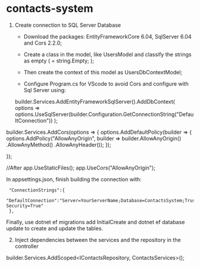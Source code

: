 # contacts-system

1) Create connection to SQL Server Database

   - Download the packages: EntityFrameworkCore 6.04, SqlServer 6.04 and Cors 2.2.0;
   - Create a class in the model, like UsersModel and classify the strings as empty ( = string.Empty; );
   - Then create the context of this model as UsersDbContextModel;
  
   - Configure Program.cs for VScode to avoid Cors and configure with Sql Server using:
  
   builder.Services.AddEntityFrameworkSqlServer().AddDbContext<UsersDbContextModel>(
     options => options.UseSqlServer(builder.Configuration.GetConnectionString("DefaultConnection"))
);

builder.Services.AddCors(options =>
{
     options.AddDefaultPolicy(builder =>
     {
         options.AddPolicy("AllowAnyOrigin", builder =>
             builder.AllowAnyOrigin()
                    .AllowAnyMethod()
                    .AllowAnyHeader());
     });

});
  
  
   //After app.UseStaticFiles();
   app.UseCors("AllowAnyOrigin");
  
   In appsettings.json, finish building the connection with:
  
     "ConnectionStrings":{
       "DefaultConnection":"Server=YourServerName;Database=ContactsSystem;Trusted_Connection=True;Integrated Security=True"
     },
  
   Finally, use dotnet ef migrations add InitialCreate and dotnet ef database update to create and update the tables.
  
  2) Inject dependencies between the services and the repository in the controller
 
  builder.Services.AddScoped<IContactsRepository, ContactsServices>();
    
    
